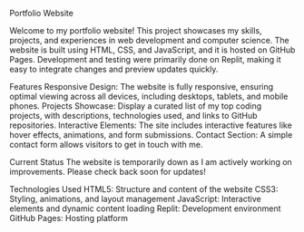 Portfolio Website


Welcome to my portfolio website! This project showcases my skills, projects, and experiences in web development and computer science. The website is built using HTML, CSS, and JavaScript, and it is hosted on GitHub Pages. Development and testing were primarily done on Replit, making it easy to integrate changes and preview updates quickly.

Features
Responsive Design: The website is fully responsive, ensuring optimal viewing across all devices, including desktops, tablets, and mobile phones.
Projects Showcase: Display a curated list of my top coding projects, with descriptions, technologies used, and links to GitHub repositories.
Interactive Elements: The site includes interactive features like hover effects, animations, and form submissions.
Contact Section: A simple contact form allows visitors to get in touch with me.


Current Status
The website is temporarily down as I am actively working on improvements. Please check back soon for updates!

Technologies Used
HTML5: Structure and content of the website
CSS3: Styling, animations, and layout management
JavaScript: Interactive elements and dynamic content loading
Replit: Development environment
GitHub Pages: Hosting platform


